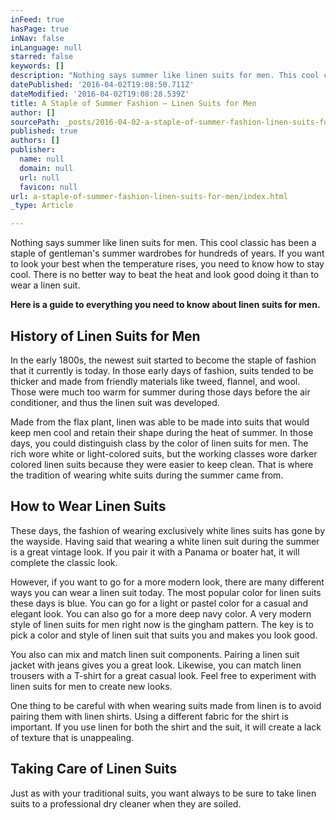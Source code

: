 ```yaml
---
inFeed: true
hasPage: true
inNav: false
inLanguage: null
starred: false
keywords: []
description: "Nothing says summer like linen suits for men. This cool classic has been a staple of gentleman’s summer wardrobes for hundreds of years. If you want to look your best when the temperature rises, you need to know how to stay cool. There is no better way to beat the heat and look good doing it than to wear a linen suit.\_"
datePublished: '2016-04-02T19:08:50.711Z'
dateModified: '2016-04-02T19:08:28.539Z'
title: A Staple of Summer Fashion – Linen Suits for Men
author: []
sourcePath: _posts/2016-04-02-a-staple-of-summer-fashion-linen-suits-for-men.md
published: true
authors: []
publisher:
  name: null
  domain: null
  url: null
  favicon: null
url: a-staple-of-summer-fashion-linen-suits-for-men/index.html
_type: Article

---
```

Nothing says summer like linen suits for men. This cool classic has been a staple of gentleman's summer wardrobes for hundreds of years. If you want to look your best when the temperature rises, you need to know how to stay cool. There is no better way to beat the heat and look good doing it than to wear a linen suit. 

**Here is a guide to everything you need to know about linen suits for men.**

## History of Linen Suits for Men 

In the early 1800s, the newest suit started to become the staple of fashion that it currently is today. In those early days of fashion, suits tended to be thicker and made from friendly materials like tweed, flannel, and wool. Those were much too warm for summer during those days before the air conditioner, and thus the linen suit was developed.

Made from the flax plant, linen was able to be made into suits that would keep men cool and retain their shape during the heat of summer. In those days, you could distinguish class by the color of linen suits for men. The rich wore white or light-colored suits, but the working classes wore darker colored linen suits because they were easier to keep clean. That is where the tradition of wearing white suits during the summer came from.

## How to Wear Linen Suits 

These days, the fashion of wearing exclusively white lines suits has gone by the wayside. Having said that wearing a white linen suit during the summer is a great vintage look. If you pair it with a Panama or boater hat, it will complete the classic look. 

However, if you want to go for a more modern look, there are many different ways you can wear a linen suit today. The most popular color for linen suits these days is blue. You can go for a light or pastel color for a casual and elegant look. You can also go for a more deep navy color. A very modern style of linen suits for men right now is the gingham pattern. The key is to pick a color and style of linen suit that suits you and makes you look good.

You also can mix and match linen suit components. Pairing a linen suit jacket with jeans gives you a great look. Likewise, you can match linen trousers with a T-shirt for a great casual look. Feel free to experiment with linen suits for men to create new looks.

One thing to be careful with when wearing suits made from linen is to avoid pairing them with linen shirts. Using a different fabric for the shirt is important. If you use linen for both the shirt and the suit, it will create a lack of texture that is unappealing.

## Taking Care of Linen Suits 

Just as with your traditional suits, you want always to be sure to take linen suits to a professional dry cleaner when they are soiled.